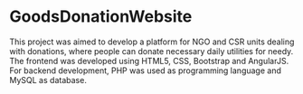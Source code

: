# GoodsDonationWebsite
This project was aimed to develop a platform for NGO and CSR units dealing with donations, where people can donate necessary daily utilities for needy. The frontend was developed using HTML5, CSS, Bootstrap and AngularJS. For backend development, PHP was used as programming language and MySQL as database.
